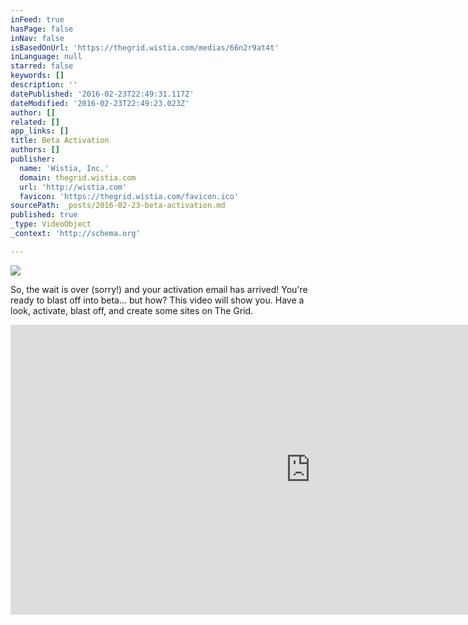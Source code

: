 ```yaml
---
inFeed: true
hasPage: false
inNav: false
isBasedOnUrl: 'https://thegrid.wistia.com/medias/66n2r9at4t'
inLanguage: null
starred: false
keywords: []
description: ''
datePublished: '2016-02-23T22:49:31.117Z'
dateModified: '2016-02-23T22:49:23.023Z'
author: []
related: []
app_links: []
title: Beta Activation
authors: []
publisher:
  name: 'Wistia, Inc.'
  domain: thegrid.wistia.com
  url: 'http://wistia.com'
  favicon: 'https://thegrid.wistia.com/favicon.ico'
sourcePath: _posts/2016-02-23-beta-activation.md
published: true
_type: VideoObject
_context: 'http://schema.org'

---
```

![](https://the-grid-user-content.s3-us-west-2.amazonaws.com/32b37813-8aaf-41d8-9c58-e356e41464aa.jpg)

So, the wait is over (sorry!) and your activation email has arrived! You're ready to blast off into beta... but how? This video will show you. Have a look, activate, blast off, and create some sites on The Grid.

<iframe src="https://cdn.embedly.com/widgets/media.html?src=https%3A%2F%2Ffast.wistia.net%2Fembed%2Fiframe%2F66n2r9at4t%3Ftwitter%3Dtrue&amp;src_secure=1&amp;url=https%3A%2F%2Fthegrid.wistia.com%2Fmedias%2F66n2r9at4t&amp;image=https%3A%2F%2Fembed-ssl.wistia.com%2Fdeliveries%2F4a507aac63a37f7302f7f8324db102ad54a6760b.jpg%3Fimage_crop_resized%3D960x464&amp;key=b7d04c9b404c499eba89ee7072e1c4f7&amp;type=text%2Fhtml&amp;schema=wistia" width="960" height="464" scrolling="no" frameborder="0" allowfullscreen="allowfullscreen" style=""></iframe>